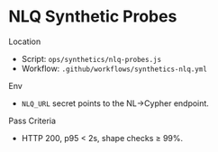 # NLQ Synthetic Probes

Location
- Script: `ops/synthetics/nlq-probes.js`
- Workflow: `.github/workflows/synthetics-nlq.yml`

Env
- `NLQ_URL` secret points to the NL→Cypher endpoint.

Pass Criteria
- HTTP 200, p95 < 2s, shape checks ≥ 99%.

